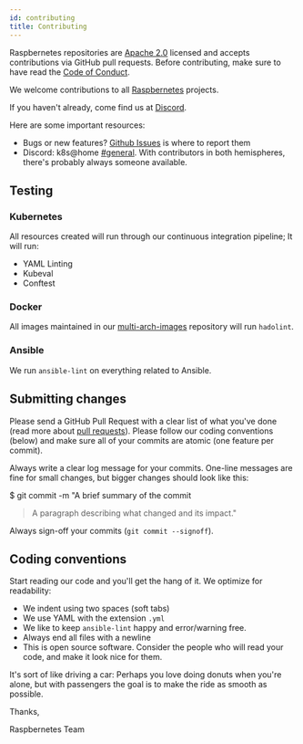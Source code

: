 ```yaml
---
id: contributing
title: Contributing
---
```


Raspbernetes repositories are [Apache 2.0](LICENSE) licensed and accepts contributions via GitHub pull requests. Before contributing, make sure to have read the [Code of Conduct](https://github.com/raspbernetes/k8s-cluster-installation/blob/master/CODE_OF_CONDUCT.md).

We welcome contributions to all [Raspbernetes](https://github.com/raspbernetes) projects.

If you haven't already, come find us at [Discord][discord].

Here are some important resources:

* Bugs or new features? [Github Issues](https://github.com/raspbernetes/k8s-cluster-installation/issues) is where to report them
* Discord: k8s@home [#general][discord]. With contributors in both hemispheres, there's probably always someone available.

[discord]: https://discord.gg/RGvKzVg

## Testing

### Kubernetes

All resources created will run through our continuous integration pipeline; It will run:

* YAML Linting
* Kubeval
* Conftest

### Docker

All images maintained in our [multi-arch-images](https://github.com/raspbernetes/multi-arch-images) repository will run `hadolint`.

### Ansible

We run `ansible-lint` on everything related to Ansible.

## Submitting changes

Please send a GitHub Pull Request with a clear list of what you've done (read more about [pull requests](http://help.github.com/pull-requests/)). Please follow our coding conventions (below) and make sure all of your commits are atomic (one feature per commit).

Always write a clear log message for your commits. One-line messages are fine for small changes, but bigger changes should look like this:

$ git commit -m "A brief summary of the commit

> A paragraph describing what changed and its impact."

Always sign-off your commits (`git commit --signoff`).

## Coding conventions

Start reading our code and you'll get the hang of it. We optimize for readability:

* We indent using two spaces (soft tabs)
* We use YAML with the extension `.yml`
* We like to keep `ansible-lint` happy and error/warning free.
* Always end all files with a newline
* This is open source software. Consider the people who will read your code, and make it look nice for them.

It's sort of like driving a car: Perhaps you love doing donuts when you're alone, but with passengers the goal is to make the ride as smooth as possible.

Thanks,

Raspbernetes Team
